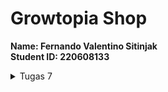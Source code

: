 # Growtopia Shop

<b>Name: Fernando Valentino Sitinjak</b> <br>
<b>Student ID: 220608133</b> <br>

<details>
<summary>Tugas 7</summary>
1. <b>Stateless widget</b> adalah widget yang tidak berubah baik tampilan ataupun propertinya saat aplikasi sedang dijalankan. Widget ini tidak akan bisa dibuat kembali atau diubah ketika aplikasi yang kita gunakan sedang bekerja. Singkatnya, stateless widget adalah widget untuk tampilan statis

   <b>Stateful widget</b> adalah widget yang dapat berubah seiring program dijalankan. Widget ini bersifat dinamis, sehingga dapat berubah-berubah baik tampilan, maupun propertinya. Widget ini dapat berubah-ubah dengan adanya sebuah interaksi atau respons terhadap suatu event yang terpicu ketika menerima action dari user ataupun menerima data.

2. <b>Widget yang digunakan</b>
   <ul>
   <li><b>MyHomePage</b>: Widget utama yang berguna untuk menampilkan semua item</li>
   <li><b>Appbar</b>: Widget yang menampilkan bar pada bagian atas aplikasi</li>
   <li><b>Scaffold</b>: Widget yang berguna untuk menampilkan kerangka pada aplikasi</li>
   <li><b>Icon</b>: Widget yang berguna untuk menampilkan icon, dalam konteks ini digunakan pada card</li>
   <li><b>ShopCard: Widget yang berguna untuk menampilkan item dalam bentuk card</b></li>
   <li><b>SnackBar</b>: Widget yang berguna untuk menampilkan pesan ketika item diklik</li>
   <li><b>Padding</b>: Widget yang digunakan untuk menambahkan jarak (padding) di sekitar kontennya</li>
   <li><b>Column</b>: Widget layout yang digunakan untuk menampilkan child widgets secara vertikal</li>
   </ul>
   <p>Dan masih banyak lagi...</p>

3. <b>IMPLEMENTASI CHECKLIST</b>
   <ol>
   <li>Membuat program flutter baru dengan nama <b>growtopia_shop</b>
   ```shell
   flutter create growtopia_shop
   ```
   </li>
   <li>Melakukan beberapa import pada file <b>main.dart</b><br>
   ```dart
   import 'package:flutter/material.dart'; 
   // material.dart merupakan package yang berisikan widget-widget yang dapat digunakan
   import 'package:growtopia_shop/menu.dart';
   // menu.dart merupakan package yang berisikan tampilan yang ingin ditampilkan pada aplikasi
   ```
   ```dart
    // Langsung menampilkan sesuatu
    print('Hello, World!');

    // Mendeklarasikan value terlebuh dahulu sebelum ditampikan
    String halo = 'Halo, Dunia!';
    print(halo);
    ```
   </li>
   <li>Membuat widget <b>ShopItem</b> pada <b>MyHomePage</b><br>
   ```dart
   ShopItem("Lihat Item", Icons.checklist, const Color.fromARGB(233, 230, 166, 198)),
   ShopItem("Tambah Item", Icons.add_shopping_cart, const Color.fromARGB(233, 215, 210, 213)),
   ShopItem("Logout", Icons.logout, const Color.fromARGB(233, 54, 10, 32)),
   ```
   </li>
   <li>Pada class <b>ShopCard</b> menambahkan potongan kode</li><br>
   ```dart
   class ShopCard extends StatelessWidget {
       final ShopItem item;

       const ShopCard(this.item, {super.key}); // Constructor

       @override
       Widget build(BuildContext context) {
            return Material(
            color: item.color,
            child: InkWell(
                // Area responsive terhadap sentuhan
                onTap: () {
                // Memunculkan SnackBar ketika diklik
                ScaffoldMessenger.of(context)
                    ..hideCurrentSnackBar()
                    ..showSnackBar(SnackBar(
                        content: Text("Kamu telah menekan tombol ${item.name}!")));
                },
   ```
   </ol>
</details>
